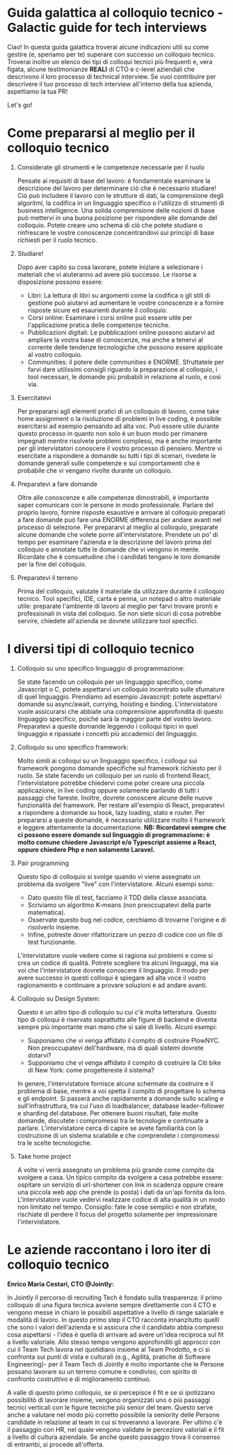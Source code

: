 # Guida galattica al colloquio tecnico - Galactic guide for tech interviews

Ciao! In questa guida galattica troverai alcune indicazioni utili su come gestire (e, speriamo per te) superare con successo un colloquio tecnico. Troverai inoltre un elenco dei tipi di colloqui tecnici più frequenti e, vera figata, alcune testimonianze **REALI** di CTO e c-level aziendali che descrivono il loro processo di technical interview.
Se vuoi contribuire per descrivere il tuo processo di tech interview all'interno della tua azienda, aspettiamo la tua PR!

Let's go!

# Come prepararsi al meglio per il colloquio tecnico

1. Considerate gli strumenti e le competenze necessarie per il ruolo

   Pensate ai requisiti di base del lavoro: è fondamentale esaminare la descrizione del lavoro per determinare ciò che è necessario studiare! Ciò può includere il lavoro con le strutture di dati, la comprensione degli algoritmi, la codifica in un linguaggio specifico o l'utilizzo di strumenti di business intelligence.
   Una solida comprensione delle nozioni di base può mettervi in una buona posizione per rispondere alle domande del colloquio. Potete creare uno schema di ciò che potete studiare o rinfrescare le vostre conoscenze concentrandovi sui principi di base richiesti per il ruolo tecnico.

2. Studiare!

   Dopo aver capito su cosa lavorare, potete iniziare a selezionare i materiali che vi aiuteranno ad avere più successo. Le risorse a disposizione possono essere:
   - Libri: La lettura di libri su argomenti come la codifica o gli stili di gestione può aiutarvi ad aumentare le vostre conoscenze e a fornire risposte sicure ed esaurienti durante il colloquio.
   - Corsi online: Esaminare i corsi online può essere utile per l'applicazione pratica delle competenze tecniche.
   - Pubblicazioni digitali: Le pubblicazioni online possono aiutarvi ad ampliare la vostra base di conoscenze, ma anche a tenervi al corrente delle tendenze tecnologiche che possono essere applicate al vostro colloquio.
   - Communities: il potere delle communities è ENORME. Sfruttatele per farvi dare utilissimi consigli riguardo la preparazione al colloquio, i tool necessari, le domande più probabili in relazione al ruolo, e così via.

3. Esercitatevi

   Per prepararsi agli elementi pratici di un colloquio di lavoro, come take home assignment o la risoluzione di problemi in live coding, è possibile esercitarsi ad esempio pensando ad alta voc. Può essere utile durante questo processo in quanto non solo è un buon modo per rimanere impegnati mentre risolvete problemi complessi, ma è anche importante per gli intervistatori conoscere il vostro processo di pensiero.
   Mentre vi esercitate a rispondere a domande su tutti i tipi di scenari, rivedete le domande generali sulle competenze e sui comportamenti che è probabile che vi vengano rivolte durante un colloquio.

4. Preparatevi a fare domande

   Oltre alle conoscenze e alle competenze dimostrabili, è importante saper comunicare con le persone in modo professionale. Parlare del proprio lavoro, fornire risposte esaustive e arrivare al colloquio preparati a fare domande può fare una ENORME differenza per andare avanti nel processo di selezione.
   Per prepararvi al meglio al colloquio, preparate alcune domande che volete porre all'intervistatore. Prendete un po' di tempo per esaminare l'azienda e la descrizione del lavoro prima del colloquio e annotate tutte le domande che vi vengono in mente. Ricordate che è consuetudine che i candidati tengano le loro domande per la fine del colloquio.

5. Preparatevi il terreno

   Prima del colloquio, valutate il materiale da utilizzare durante il colloquio tecnico. Tool specifici, IDE, carta e penna, un notepad o altro materiale utile: preparate l'ambiente di lavoro al meglio per farvi trovare pronti e professionali in vista del colloquio. Se non siete sicuri di cosa potrebbe servire, chiedete all'azienda se dovrete utilizzare tool specifici.


# I diversi tipi di colloquio tecnico

1. Colloquio su uno specifico linguaggio di programmazione:

   Se state facendo un colloquio per un linguaggio specifico, come Javascript o C, potete aspettarvi un colloquio incentrato sulle sfumature di quel linguaggio.
   Prendiamo ad esempio Javascript: potete aspettarvi domande su async/await, currying, hoisting e binding. L'intervistatore vuole assicurarsi che abbiate una comprensione approfondita di questo linguaggio specifico, poiché sarà la maggior parte del vostro lavoro. Preparatevi a queste domande leggendo i colloqui tipici in quel linguaggio e ripassate i concetti più accademici del linguaggio.

2. Colloquio su uno specifico framework:

   Molto simili ai colloqui su un linguaggio specifico, i colloqui sui framework pongono domande specifiche sul framework richiesto per il ruolo. Se state facendo un colloquio per un ruolo di frontend React, l'intervistatore potrebbe chiedervi come poter creare una piccola applicazione, in live coding oppure solamente parlando di tutti i passaggi che fareste.
   Inoltre, dovrete conoscere alcune delle nuove funzionalità del framework. Per restare all'esempio di React, preparatevi a rispondere a domande su hook, lazy loading, stato e router. Per prepararsi a queste domande, è necessario utilizzare molto il framework e leggere attentamente la documentazione.
   **NB: Ricordatevi sempre che ci possono essere domande sul linguaggio di programmazione: è molto comune chiedere Javascript e/o Typescript assieme a React, oppure chiedere Php e non solamente Laravel.**

3. Pair programming

   Questo tipo di colloquio si svolge quando vi viene assegnato un problema da svolgere "live" con l'intervistatore. Alcuni esempi sono: 

   - Dato questo file di test, facciamo il TDD della classe associata.
   - Scriviamo un algoritmo K-means (non preoccupatevi della parte matematica).
   - Osservate questo bug nel codice, cerchiamo di trovarne l'origine e di risolverlo insieme.
   - Infine, potreste dover rifattorizzare un pezzo di codice con un file di test funzionante.

   L'intervistatore vuole vedere come si ragiona sui problemi e come si crea un codice di qualità. Potrete scegliere tra alcuni linguaggi, ma sia voi che l'intervistatore dovrete conoscere il linguaggio. Il modo per avere successo in questi colloqui è spiegare ad alta voce il vostro ragionamento e continuare a provare soluzioni e ad andare avanti.

4. Colloquio su Design System:

   Questo è un altro tipo di colloquio su cui c'è molta letteratura. Questo tipo di colloqui è riservato soprattutto alle figure di backend e diventa sempre più importante man mano che si sale di livello. 
   Alcuni esempi:

   - Supponiamo che vi venga affidato il compito di costruire PlowNYC. Non preoccupatevi dell'hardware, ma di quali sistemi dovrete dotarvi?
   - Supponiamo che vi venga affidato il compito di costruire la Citi bike di New York: come progettereste il sistema?

   In genere, l'intervistatore fornisce alcune schermate da costruire e il problema di base, mentre a voi spetta il compito di progettare lo schema e gli endpoint. Si passerà anche rapidamente a domande sullo scaling e sull'infrastruttura, tra cui l'uso di loadbalancer, database leader-follower e sharding del database. Per ottenere buoni risultati, fate molte domande, discutete i compromessi tra le tecnologie e continuate a parlare. L'intervistatore cerca di capire se avete familiarità con la costruzione di un sistema scalabile e che comprendete i compromessi tra le scelte tecnologiche.

5. Take home project

   A volte vi verrà assegnato un problema più grande come compito da svolgere a casa. Un tipico compito da svolgere a casa potrebbe essere: ospitare un servizio di url-shortener con link in scadenza oppure creare una piccola web app che prende (o posta) i dati da un'api fornita da loro. 
   L'intervistatore vuole vedervi realizzare codice di alta qualità in un modo non limitato nel tempo. 
   Consiglio: fate le cose semplici e non strafate, rischiate di perdere il focus del progetto solamente per impressionare l'intervistatore. 


# Le aziende raccontano i loro iter di colloquio tecnico


**Enrico Maria Cestari, CTO @Jointly:**


In Jointly il percorso di recruiting Tech è fondato sulla trasparenza: il primo colloquio di una figura tecnica avviene sempre direttamente con il CTO e vengono messe in chiaro le possibili aspettative a livello di range salariale e modalità di lavoro.
In questo primo step il CTO racconta innanzitutto quelli che sono i valori dell'azienda e si assicura che il candidato abbia compreso cosa aspettarsi - l'idea è quella di arrivare ad avere un'idea reciproca sul fit a livello valoriale.
Allo stesso tempo vengono approfonditi gli approcci con cui il Team Tech lavora nel quotidiano insieme al Team Prodotto, e ci si confronta sui punti di vista e culturali (e.g., Agilità, pratiche di Software Engineering)- per il Team Tech di Jointly è molto importante che le Persone possano lavorare su un terreno comune e condiviso, con spirito di confronto costruttivo e di miglioramento continuo.

A valle di questo primo colloquio, se si percepisce il fit e se si ipotizzano possibilitò di lavorare insieme, vengono organizzati uno o più passaggi tecnici verticali con le figure tecniche più senior del team. Questo serve anche a valutare nel modo più corretto possibile la seniority delle Persone candidate in relazione al team in cui si troveranno a lavorare.
Per ultimo c'è il passaggio con HR, nel quale vengono validate le percezioni valoriali e il fit a livello di cultura aziendale. Se anche questo passaggio trova il consenso di entrambi, si procede all'offerta.
